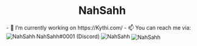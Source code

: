<h1 align="center">NahSahh</h1>
- 🔭 I’m currently working on https://Kythi.com/
- 📫 You can reach me via: NahSahh#0001 (Discord)
<img src="https://komarev.com/ghpvc/?username=NahSahh" alt="NahSahh" />
<img align="center" src="https://github-readme-stats.vercel.app/api?username=NahSahh&show_icons=true&theme=dark" alt="NahSahh" /> 
<img align="left" src="https://github-readme-stats.vercel.app/api/top-langs/?username=NahSahh&layout=compact" alt="NahSahh" />
